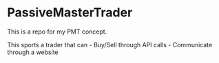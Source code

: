 # PassiveMasterTrader
This is a repo for my PMT concept. 

This sports a trader that can
    - Buy/Sell through API calls
    - Communicate through a website
